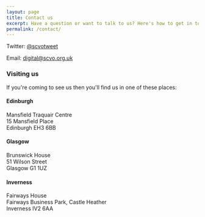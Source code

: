 ```yaml
---
layout: page
title: Contact us
excerpt: Have a question or want to talk to us? Here's how to get in touch.
permalink: /contact/
---
```


Twitter: [@scvotweet](https://twitter.com/scvotweet)

Email: [digital@scvo.org.uk](mailto:digital@scvo.org.uk)

### Visiting us

If you're coming to see us then you'll find us in one of these places:

#### Edinburgh

Mansfield Traquair Centre  
15 Mansfield Place  
Edinburgh EH3 6BB

#### Glasgow

Brunswick House  
51 Wilson Street  
Glasgow G1 1UZ

#### Inverness

Fairways House  
Fairways Business Park, Castle Heather  
Inverness IV2 6AA
